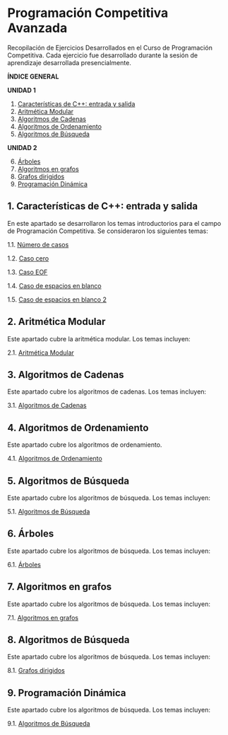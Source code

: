# Programación Competitiva Avanzada

Recopilación de Ejercicios Desarrollados en el Curso de Programación Competitiva. Cada ejercicio fue desarrollado durante la sesión de aprendizaje desarrollada presencialmente.

**ÍNDICE GENERAL**

**UNIDAD 1**

1. [Características de C++: entrada y salida](#session1)
2. [Aritmética Modular](#session2)
3. [Algoritmos de Cadenas](#session3)
4. [Algoritmos de Ordenamiento](#session4)
5. [Algoritmos de Búsqueda](#session5)

**UNIDAD 2**

6. [Árboles](#session6)
7. [Algoritmos en grafos](#session7)
8. [Grafos dirigidos](#session8)
9. [Programación Dinámica](#session9)

## 1. Características de C++: entrada y salida<a name="session1"></a>

En este apartado se desarrollaron los temas introductorios para el campo de Programación Competitiva. Se consideraron los siguientes temas:

1.1. [Número de casos](Ch01_IOTypes/1.Num_cases.cpp)

1.2. [Caso cero](Ch01_IOTypes/2.Zero_case.cpp)

1.3. [Caso EOF](Ch01_IOTypes/3.EOF_case.cpp)

1.4. [Caso de espacios en blanco](Ch01_IOTypes/4.Blank_case.cpp)

1.5. [Caso de espacios en blanco 2](Ch01_IOTypes/5.Blank_case_2.cpp)

## 2. Aritmética Modular<a name="session2"></a>

Este apartado cubre la aritmética modular. Los temas incluyen:

2.1. [Aritmética Modular](CH02_ModularArithmetic/)

## 3. Algoritmos de Cadenas<a name="session3"></a>

Este apartado cubre los algoritmos de cadenas. Los temas incluyen:

3.1. [Algoritmos de Cadenas](Ch03_StringsAlgorithms/)

## 4. Algoritmos de Ordenamiento<a name="session4"></a>

Este apartado cubre los algoritmos de ordenamiento.

4.1. [Algoritmos de Ordenamiento](CH04_SortingAlgorithms)

## 5. Algoritmos de Búsqueda<a name="session5"></a>

Este apartado cubre los algoritmos de búsqueda. Los temas incluyen:

5.1. [Algoritmos de Búsqueda](CH05_Searching)

## 6. Árboles<a name="session6"></a>

Este apartado cubre los algoritmos de búsqueda. Los temas incluyen:

6.1. [Árboles](S06_Arboles)

## 7. Algoritmos en grafos<a name="session7"></a>

Este apartado cubre los algoritmos de búsqueda. Los temas incluyen:

7.1. [Algoritmos en grafos](S07_Algoritmos_en_grafos)

## 8. Algoritmos de Búsqueda<a name="session8"></a>

Este apartado cubre los algoritmos de búsqueda. Los temas incluyen:

8.1. [Grafos dirigidos](S08_Grafos_Dirigidos)

## 9. Programación Dinámica<a name="session9"></a>

Este apartado cubre los algoritmos de búsqueda. Los temas incluyen:

9.1. [Algoritmos de Búsqueda](S09_Programacion_Dinamica)
